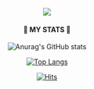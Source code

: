 <p align="center">
  <img src="https://capsule-render.vercel.app/api?type=wave&color=2E2E2E&height=300&section=header&text=Frontend-Developer&fontSize=50&color=F2F2F2" />
</p>

<div align=center><h4>🌟 MY STATS 🌟</h4></div>

<div align=center>

![Anurag's GitHub stats](https://github-readme-stats.vercel.app/api?username=LSeolAh&show_icons=true&theme=dark)

[![Top Langs](https://github-readme-stats.vercel.app/api/top-langs/?username=LSeolAh&layout=compact)](https://github.com/LSeolAh/github-readme-stats)

[![Hits](https://hits.seeyoufarm.com/api/count/incr/badge.svg?url=https%3A%2F%2Fgithub.com%2FLSeolAh&count_bg=%23000000&title_bg=%23ACA8A8&icon=&icon_color=%23E7E7E7&title=hits&edge_flat=false)](https://hits.seeyoufarm.com)

</div>
